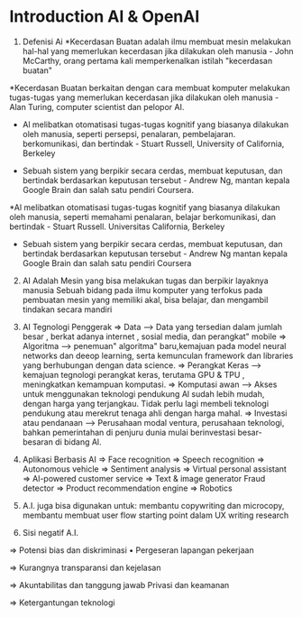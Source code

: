 # Introduction AI & OpenAI

1. Defenisi Ai
*Kecerdasan Buatan adalah ilmu membuat mesin melakukan hal-hal yang memerlukan kecerdasan jika dilakukan oleh manusia - John McCarthy, orang pertama kali memperkenalkan istilah "kecerdasan buatan" 

*Kecerdasan Buatan berkaitan dengan cara membuat komputer
melakukan tugas-tugas yang memerlukan kecerdasan jika dilakukan oleh manusia - Alan Turing, computer scientist dan pelopor AI.

* Al melibatkan otomatisasi tugas-tugas kognitif yang biasanya dilakukan oleh manusia, seperti persepsi, penalaran, pembelajaran. berkomunikasi, dan bertindak - Stuart Russell, University of California, Berkeley

* Sebuah sistem yang berpikir secara cerdas, membuat keputusan, dan bertindak berdasarkan keputusan tersebut - Andrew Ng, mantan kepala Google Brain dan salah satu pendiri Coursera.

*Al melibatkan otomatisasi tugas-tugas kognitif yang biasanya dilakukan oleh manusia, seperti memahami penalaran, belajar berkomunikasi, dan bertindak - Stuart Russell. Universitas California, Berkeley

* Sebuah sistem yang berpikir secara cerdas, membuat keputusan, dan bertindak berdasarkan keputusan tersebut - Andrew Ng mantan kepala Google Brain dan salah satu pendiri Coursera

2. AI Adalah Mesin yang bisa melakukan tugas dan berpikir layaknya manusia Sebuah bidang pada ilmu komputer yang terfokus pada pembuatan mesin yang memiliki akal, bisa belajar, dan mengambil tindakan secara mandiri

3. AI Tegnologi Penggerak 
=> Data --> Data yang tersedian dalam jumlah besar , berkat adanya internet , sosial media, dan perangkat" mobile
=> Algoritma --> penemuan" algoritma" baru,kemajuan pada model neural networks dan deeop learning, serta kemunculan framework dan libraries yang berhubungan dengan data science.
=> Perangkat Keras --> kemajuan tegnologi perangkat keras, terutama GPU & TPU , meningkatkan kemampuan komputasi.
=> Komputasi awan --> Akses untuk menggunakan teknologi pendukung Al sudah lebih mudah, dengan harga yang terjangkau.
Tidak perlu lagi membeli teknologi pendukung atau merekrut tenaga ahli dengan harga mahal.
=> Investasi atau pendanaan --> Perusahaan modal ventura, perusahaan teknologi, bahkan pemerintahan di penjuru dunia mulai berinvestasi besar-besaran di bidang Al.

4. Aplikasi Berbasis AI 
=> Face recognition
=> Speech recognition
=> Autonomous vehicle
=> Sentiment analysis
=> Virtual personal assistant
=> Al-powered customer service
=> Text & image generator Fraud detector
=> Product recommendation engine 
=> Robotics

5. A.I. juga bisa digunakan untuk: membantu copywriting dan microcopy, membantu membuat user flow starting point dalam UX writing research

6. Sisi negatif A.I.

=> Potensi bias dan diskriminasi • Pergeseran lapangan pekerjaan

=> Kurangnya transparansi dan kejelasan

=> Akuntabilitas dan tanggung jawab Privasi dan keamanan

=> Ketergantungan teknologi
